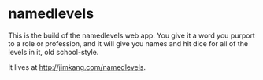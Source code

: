 namedlevels
==================

This is the build of the namedlevels web app. You give it a word you purport to a role or profession, and it will give you names and hit dice for all of the levels in it, old school-style.

It lives at http://jimkang.com/namedlevels.

